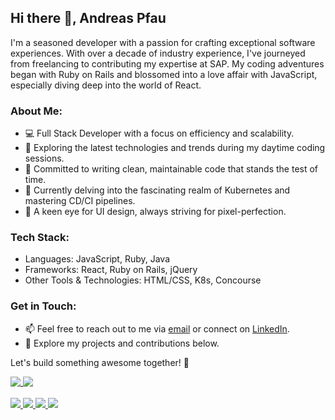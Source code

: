 ## Hi there 👋, Andreas Pfau

I'm a seasoned developer with a passion for crafting exceptional software experiences. With over a decade of industry experience, I've journeyed from freelancing to contributing my expertise at SAP. My coding adventures began with Ruby on Rails and blossomed into a love affair with JavaScript, especially diving deep into the world of React.


### About Me:

- 💻 Full Stack Developer with a focus on efficiency and scalability.
- 🚀 Exploring the latest technologies and trends during my daytime coding sessions.
- 🌟 Committed to writing clean, maintainable code that stands the test of time.
- 🌱 Currently delving into the fascinating realm of Kubernetes and mastering CD/CI pipelines.
- 🎨 A keen eye for UI design, always striving for pixel-perfection.

### Tech Stack:

- Languages: JavaScript, Ruby, Java
- Frameworks: React, Ruby on Rails, jQuery
- Other Tools & Technologies: HTML/CSS, K8s, Concourse

### Get in Touch:

- 📫 Feel free to reach out to me via [email](mailto:ap@a-pfau.de) or connect on [LinkedIn](https://www.linkedin.com/in/andreas-pfau-482b995).
- 🔗 Explore my projects and contributions below.

Let's build something awesome together! 🚀


<a href="https://github.com/andypf/andypf#gh-dark-mode-only">
  <img align="top" src="https://github-readme-stats.vercel.app/api?username=andypf&show_icons=true&include_all_commits=true&hide_rank=true&theme=dark" />
</a>
<a href="https://github.com/andypf/andypf#gh-light-mode-only">
  <img align="top" src="https://github-readme-stats.vercel.app/api?username=andypf&show_icons=true" />
</a>
<br/><br/>
<a href="https://github.com/andypf/andypf#gh-dark-mode-only">
  <img src="https://api.githubtrends.io/user/svg/andypf/langs?time_range=one_year&theme=dark"/>
</a>
<a href="https://github.com/andypf/andypf#gh-light-mode-only">
  <img src="https://api.githubtrends.io/user/svg/andypf/langs?time_range=one_year&theme=classic"/>
</a>

<a href="https://github.com/andypf/andypf#gh-dark-mode-only">
  <img src="https://api.githubtrends.io/user/svg/andypf/repos?time_range=one_year&include_all_commits=true&theme=dark"/>
</a>
<a href="https://github.com/andypf/andypf#gh-light-mode-only">
  <img src="https://api.githubtrends.io/user/svg/andypf/repos?time_range=one_year&include_all_commits=true&theme=classic"/>
</a>
